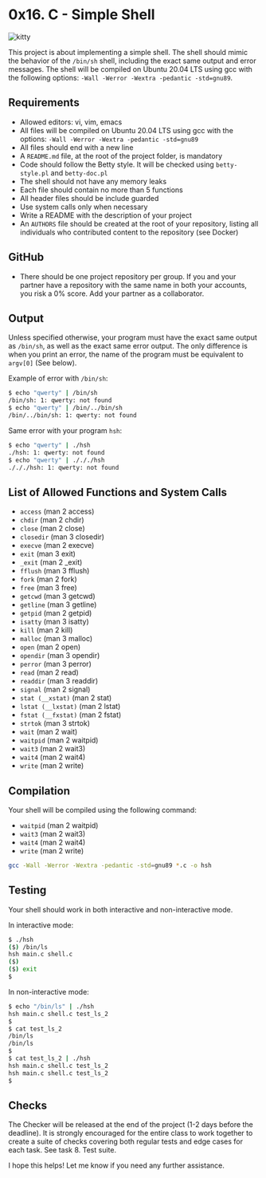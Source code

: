 
# 0x16. C - Simple Shell


![kitty](https://media.tenor.com/pk14BEX9RYsAAAAi/kawai-cute.gif)


This project is about implementing a simple shell. The shell should mimic the behavior of the `/bin/sh` shell, including the exact same output and error messages. The shell will be compiled on Ubuntu 20.04 LTS using gcc with the following options: `-Wall -Werror -Wextra -pedantic -std=gnu89`.

## Requirements

- Allowed editors: vi, vim, emacs
- All files will be compiled on Ubuntu 20.04 LTS using gcc with the options: `-Wall -Werror -Wextra -pedantic -std=gnu89`
- All files should end with a new line
- A `README.md` file, at the root of the project folder, is mandatory
- Code should follow the Betty style. It will be checked using `betty-style.pl` and `betty-doc.pl`
- The shell should not have any memory leaks
- Each file should contain no more than 5 functions
- All header files should be include guarded
- Use system calls only when necessary
- Write a README with the description of your project
- An `AUTHORS` file should be created at the root of your repository, listing all individuals who contributed content to the repository (see Docker)

## GitHub

- There should be one project repository per group. If you and your partner have a repository with the same name in both your accounts, you risk a 0% score. Add your partner as a collaborator.

## Output

Unless specified otherwise, your program must have the exact same output as `/bin/sh`, as well as the exact same error output. The only difference is when you print an error, the name of the program must be equivalent to `argv[0]` (See below).

Example of error with `/bin/sh`:

```bash
$ echo "qwerty" | /bin/sh
/bin/sh: 1: qwerty: not found
$ echo "qwerty" | /bin/../bin/sh
/bin/../bin/sh: 1: qwerty: not found
```

Same error with your program `hsh`:

```bash
$ echo "qwerty" | ./hsh
./hsh: 1: qwerty: not found
$ echo "qwerty" | ./././hsh
./././hsh: 1: qwerty: not found
```

## List of Allowed Functions and System Calls

- `access` (man 2 access)
- `chdir` (man 2 chdir)
- `close` (man 2 close)
- `closedir` (man 3 closedir)
- `execve` (man 2 execve)
- `exit` (man 3 exit)
- `_exit` (man 2 _exit)
- `fflush` (man 3 fflush)
- `fork` (man 2 fork)
- `free` (man 3 free)
- `getcwd` (man 3 getcwd)
- `getline` (man 3 getline)
- `getpid` (man 2 getpid)
- `isatty` (man 3 isatty)
- `kill` (man 2 kill)
- `malloc` (man 3 malloc)
- `open` (man 2 open)
- `opendir` (man 3 opendir)
- `perror` (man 3 perror)
- `read` (man 2 read)
- `readdir` (man 3 readdir)
- `signal` (man 2 signal)
- `stat (__xstat)` (man 2 stat)
- `lstat (__lxstat)` (man 2 lstat)
- `fstat (__fxstat)` (man 2 fstat)
- `strtok` (man 3 strtok)
- `wait` (man 2 wait)
- `waitpid` (man 2 waitpid)
- `wait3` (man 2 wait3)
- `wait4` (man 2 wait4)
- `write` (man 2 write)

## Compilation

Your shell will be compiled using the following command:
- `waitpid` (man 2 waitpid)
- `wait3` (man 2 wait3)
- `wait4` (man 2 wait4)
- `write` (man 2 write)
```bash
gcc -Wall -Werror -Wextra -pedantic -std=gnu89 *.c -o hsh
```

## Testing

Your shell should work in both interactive and non-interactive mode.

In interactive mode:

```bash
$ ./hsh
($) /bin/ls
hsh main.c shell.c
($)
($) exit
$
```

In non-interactive mode:

```bash
$ echo "/bin/ls" | ./hsh
hsh main.c shell.c test_ls_2
$
$ cat test_ls_2
/bin/ls
/bin/ls
$
$ cat test_ls_2 | ./hsh
hsh main.c shell.c test_ls_2
hsh main.c shell.c test_ls_2
$
```


## Checks

The Checker will be released at the end of the project (1-2 days before the deadline). It is strongly encouraged for the entire class to work together to create a suite of checks covering both regular tests and edge cases for each task. See task 8. Test suite.


I hope this helps! Let me know if you need any further assistance.

